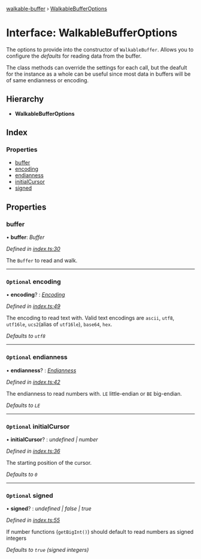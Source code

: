 [walkable-buffer](../README.md) › [WalkableBufferOptions](walkablebufferoptions.md)

# Interface: WalkableBufferOptions

The options to provide into the constructor of `WalkableBuffer`.
Allows you to configure the _defaults_ for reading data from the buffer.

The class methods can override the settings for each call, but the deafult for the instance as a whole
can be useful since most data in buffers will be of same endianness or encoding.

## Hierarchy

* **WalkableBufferOptions**

## Index

### Properties

* [buffer](walkablebufferoptions.md#buffer)
* [encoding](walkablebufferoptions.md#optional-encoding)
* [endianness](walkablebufferoptions.md#optional-endianness)
* [initialCursor](walkablebufferoptions.md#optional-initialcursor)
* [signed](walkablebufferoptions.md#optional-signed)

## Properties

###  buffer

• **buffer**: *Buffer*

*Defined in [index.ts:30](https://github.com/oBusk/walkable-buffer/blob/219d784/src/index.ts#L30)*

The `Buffer` to read and walk.

___

### `Optional` encoding

• **encoding**? : *[Encoding](../README.md#encoding)*

*Defined in [index.ts:49](https://github.com/oBusk/walkable-buffer/blob/219d784/src/index.ts#L49)*

The encoding to read text with.
Valid text encodings are `ascii`, `utf8`, `utf16le`, `ucs2`(alias of `utf16le`), `base64`, `hex`.

_Defaults to `utf8`_

___

### `Optional` endianness

• **endianness**? : *[Endianness](../README.md#endianness)*

*Defined in [index.ts:42](https://github.com/oBusk/walkable-buffer/blob/219d784/src/index.ts#L42)*

The endianness to read numbers with. `LE` little-endian or `BE` big-endian.

_Defaults to `LE`_

___

### `Optional` initialCursor

• **initialCursor**? : *undefined | number*

*Defined in [index.ts:36](https://github.com/oBusk/walkable-buffer/blob/219d784/src/index.ts#L36)*

The starting position of the cursor.

_Defaults to `0`_

___

### `Optional` signed

• **signed**? : *undefined | false | true*

*Defined in [index.ts:55](https://github.com/oBusk/walkable-buffer/blob/219d784/src/index.ts#L55)*

If number functions (`getBigInt()`) should default to read numbers as signed integers

_Defaults to `true` (signed integers)_
